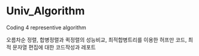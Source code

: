 # Univ_Algorithm
Coding 4 representive algorithm

오름차순 정렬, 합병정렬과 퀵정렬의 성능비교, 최적합병트리를 이용한 허프만 코드, 최적 문자열 편집에 대한 코드작성과 레포트
